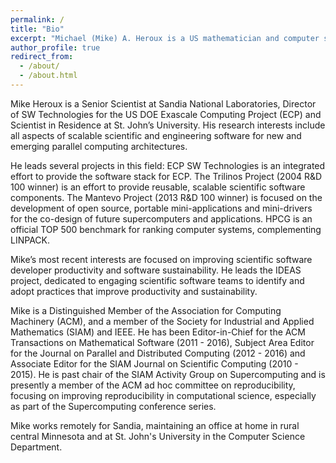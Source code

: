 ```yaml
---
permalink: /
title: "Bio"
excerpt: "Michael (Mike) A. Heroux is a US mathematician and computer scientist working for the US Department of Energy and St. John's University, MN"
author_profile: true
redirect_from: 
  - /about/
  - /about.html
---
```


Mike Heroux is a Senior Scientist at Sandia National Laboratories, Director of SW Technologies for the US DOE Exascale Computing Project (ECP) and Scientist in Residence at St. John’s University. His research interests include all aspects of scalable scientific and engineering software for new and emerging parallel computing architectures. 

He leads several projects in this field: ECP SW Technologies is an integrated effort to provide the software stack for ECP. The Trilinos Project (2004 R&D 100 winner) is an effort to provide reusable, scalable scientific software components. The Mantevo Project (2013 R&D 100 winner) is focused on the development of open source, portable mini-applications and mini-drivers for the co-design of future supercomputers and applications. HPCG is an official TOP 500 benchmark for ranking computer systems, complementing LINPACK.

Mike’s most recent interests are focused on improving scientific software developer productivity and software sustainability.  He leads the IDEAS project, dedicated to engaging scientific software teams to identify and adopt practices that improve productivity and sustainability.

Mike is a Distinguished Member of the Association for Computing Machinery (ACM), and a member of the Society for Industrial and Applied Mathematics (SIAM) and IEEE. He has been Editor-in-Chief for the ACM Transactions on Mathematical Software (2011 - 2016), Subject Area Editor for the Journal on Parallel and Distributed Computing (2012 - 2016) and Associate Editor for the SIAM Journal on Scientific Computing (2010 - 2015).  He is past chair of the SIAM Activity Group on Supercomputing and is presently a member of the ACM ad hoc committee on reproducibility, focusing on improving reproducibility in computational science, especially as part of the Supercomputing conference series.

Mike works remotely for Sandia, maintaining an office at home in rural central Minnesota and at St. John's University in the Computer Science Department.
